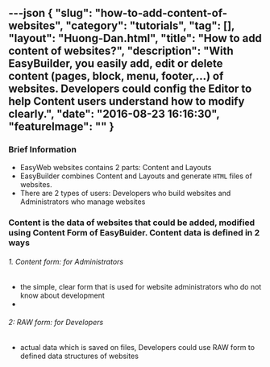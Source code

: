 ---json
{
    "slug": "how-to-add-content-of-websites",
    "category": "tutorials",
    "tag": [],
    "layout": "Huong-Dan.html",
    "title": "How to add content of websites?",
    "description": "With EasyBuilder, you easily add, edit or delete content (pages, block, menu, footer,...) of websites. Developers could config the Editor to help Content users understand how to modify clearly.",
    "date": "2016-08-23 16:16:30",
    "featureImage": ""
}
---
### Brief Information
  + EasyWeb websites contains 2 parts:  Content and Layouts
  + EasyBuilder combines Content and Layouts and generate ```HTML``` files of websites.
  + There are 2 types of users: Developers who build websites and Administrators who manage websites
  
### Content is the data of websites that could be added, modified using Content Form of EasyBuider. Content data is defined in 2 ways
    
###### 1. Content form: for Administrators
   + the simple, clear form that is used for website administrators who do not know about development
   + 
###### 2: RAW form: for Developers
   + actual data which is saved on files, Developers could use RAW form to defined data structures of websites